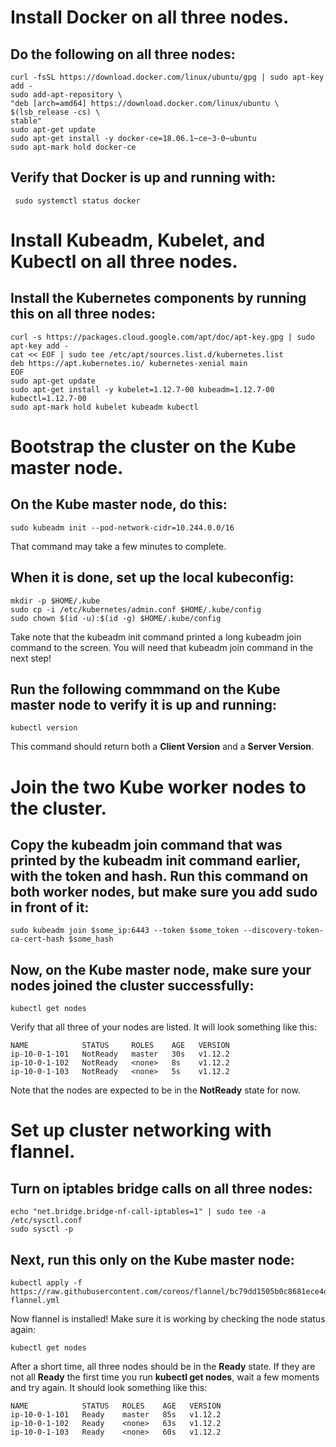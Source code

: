 # Install Docker on all three nodes.

## Do the following on all three nodes:

```
curl -fsSL https://download.docker.com/linux/ubuntu/gpg | sudo apt-key add -
sudo add-apt-repository \
"deb [arch=amd64] https://download.docker.com/linux/ubuntu \
$(lsb_release -cs) \
stable"
sudo apt-get update
sudo apt-get install -y docker-ce=18.06.1~ce~3-0~ubuntu
sudo apt-mark hold docker-ce
```

## Verify that Docker is up and running with:

``` sudo systemctl status docker```

# Install Kubeadm, Kubelet, and Kubectl on all three nodes.

## Install the Kubernetes components by running this on all three nodes:

```
curl -s https://packages.cloud.google.com/apt/doc/apt-key.gpg | sudo apt-key add -
cat << EOF | sudo tee /etc/apt/sources.list.d/kubernetes.list
deb https://apt.kubernetes.io/ kubernetes-xenial main
EOF
sudo apt-get update
sudo apt-get install -y kubelet=1.12.7-00 kubeadm=1.12.7-00 kubectl=1.12.7-00
sudo apt-mark hold kubelet kubeadm kubectl
```

# Bootstrap the cluster on the Kube master node.

## On the Kube master node, do this:
```
sudo kubeadm init --pod-network-cidr=10.244.0.0/16
```
That command may take a few minutes to complete.
## When it is done, set up the local kubeconfig:
```
mkdir -p $HOME/.kube
sudo cp -i /etc/kubernetes/admin.conf $HOME/.kube/config
sudo chown $(id -u):$(id -g) $HOME/.kube/config
```
Take note that the kubeadm init command printed a long kubeadm join command to the screen. You will need that kubeadm join command in the next step!

## Run the following commmand on the Kube master node to verify it is up and running:
```
kubectl version
```
This command should return both a **Client Version** and a **Server Version**.

# Join the two Kube worker nodes to the cluster.

## Copy the kubeadm join command that was printed by the kubeadm init command earlier, with the token and hash. Run this command on both worker nodes, but make sure you add sudo in front of it:
```sudo kubeadm join $some_ip:6443 --token $some_token --discovery-token-ca-cert-hash $some_hash```
## Now, on the Kube master node, make sure your nodes joined the cluster successfully:
```kubectl get nodes```

Verify that all three of your nodes are listed. It will look something like this:

```
NAME            STATUS     ROLES    AGE   VERSION
ip-10-0-1-101   NotReady   master   30s   v1.12.2
ip-10-0-1-102   NotReady   <none>   8s    v1.12.2
ip-10-0-1-103   NotReady   <none>   5s    v1.12.2
```
Note that the nodes are expected to be in the **NotReady** state for now.

# Set up cluster networking with flannel.

## Turn on iptables bridge calls on all three nodes:
```
echo "net.bridge.bridge-nf-call-iptables=1" | sudo tee -a /etc/sysctl.conf
sudo sysctl -p
```
## Next, run this only on the Kube master node:
```
kubectl apply -f https://raw.githubusercontent.com/coreos/flannel/bc79dd1505b0c8681ece4de4c0d86c5cd2643275/Documentation/kube-flannel.yml
```

Now flannel is installed! Make sure it is working by checking the node status again:
```
kubectl get nodes
```
After a short time, all three nodes should be in the **Ready** state. If they are not all **Ready** the first time you run **kubectl get nodes**, wait a few moments and try again. It should look something like this:
```
NAME            STATUS   ROLES    AGE   VERSION
ip-10-0-1-101   Ready    master   85s   v1.12.2
ip-10-0-1-102   Ready    <none>   63s   v1.12.2
ip-10-0-1-103   Ready    <none>   60s   v1.12.2
```